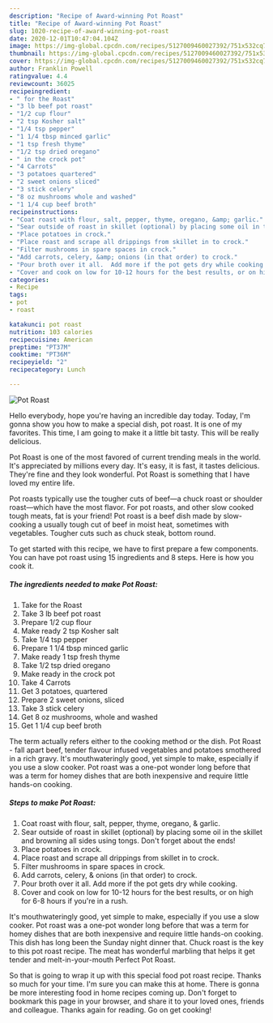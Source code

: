 ```yaml
---
description: "Recipe of Award-winning Pot Roast"
title: "Recipe of Award-winning Pot Roast"
slug: 1020-recipe-of-award-winning-pot-roast
date: 2020-12-01T10:47:04.104Z
image: https://img-global.cpcdn.com/recipes/5127009460027392/751x532cq70/pot-roast-recipe-main-photo.jpg
thumbnail: https://img-global.cpcdn.com/recipes/5127009460027392/751x532cq70/pot-roast-recipe-main-photo.jpg
cover: https://img-global.cpcdn.com/recipes/5127009460027392/751x532cq70/pot-roast-recipe-main-photo.jpg
author: Franklin Powell
ratingvalue: 4.4
reviewcount: 36025
recipeingredient:
- " for the Roast"
- "3 lb beef pot roast"
- "1/2 cup flour"
- "2 tsp Kosher salt"
- "1/4 tsp pepper"
- "1 1/4 tbsp minced garlic"
- "1 tsp fresh thyme"
- "1/2 tsp dried oregano"
- " in the crock pot"
- "4 Carrots"
- "3 potatoes quartered"
- "2 sweet onions sliced"
- "3 stick celery"
- "8 oz mushrooms whole and washed"
- "1 1/4 cup beef broth"
recipeinstructions:
- "Coat roast with flour, salt, pepper, thyme, oregano, &amp; garlic."
- "Sear outside of roast in skillet (optional) by placing some oil in the skillet and browning all sides using tongs.  Don&#39;t forget about the ends!"
- "Place potatoes in crock."
- "Place roast and scrape all drippings from skillet in to crock."
- "Filter mushrooms in spare spaces in crock."
- "Add carrots, celery, &amp; onions (in that order) to crock."
- "Pour broth over it all.  Add more if the pot gets dry while cooking."
- "Cover and cook on low for 10-12 hours for the best results, or on high for 6-8 hours if you&#39;re in a rush."
categories:
- Recipe
tags:
- pot
- roast

katakunci: pot roast 
nutrition: 103 calories
recipecuisine: American
preptime: "PT37M"
cooktime: "PT36M"
recipeyield: "2"
recipecategory: Lunch

---
```



![Pot Roast](https://img-global.cpcdn.com/recipes/5127009460027392/751x532cq70/pot-roast-recipe-main-photo.jpg)

Hello everybody, hope you're having an incredible day today. Today, I'm gonna show you how to make a special dish, pot roast. It is one of my favorites. This time, I am going to make it a little bit tasty. This will be really delicious.

Pot Roast is one of the most favored of current trending meals in the world. It's appreciated by millions every day. It's easy, it is fast, it tastes delicious. They're fine and they look wonderful. Pot Roast is something that I have loved my entire life.

Pot roasts typically use the tougher cuts of beef—a chuck roast or shoulder roast—which have the most flavor. For pot roasts, and other slow cooked tough meats, fat is your friend! Pot roast is a beef dish made by slow-cooking a usually tough cut of beef in moist heat, sometimes with vegetables. Tougher cuts such as chuck steak, bottom round.


To get started with this recipe, we have to first prepare a few components. You can have pot roast using 15 ingredients and 8 steps. Here is how you cook it.

<!--inarticleads1-->

##### The ingredients needed to make Pot Roast:

1. Take  for the Roast
1. Take 3 lb beef pot roast
1. Prepare 1/2 cup flour
1. Make ready 2 tsp Kosher salt
1. Take 1/4 tsp pepper
1. Prepare 1 1/4 tbsp minced garlic
1. Make ready 1 tsp fresh thyme
1. Take 1/2 tsp dried oregano
1. Make ready  in the crock pot
1. Take 4 Carrots
1. Get 3 potatoes, quartered
1. Prepare 2 sweet onions, sliced
1. Take 3 stick celery
1. Get 8 oz mushrooms, whole and washed
1. Get 1 1/4 cup beef broth


The term actually refers either to the cooking method or the dish. Pot Roast - fall apart beef, tender flavour infused vegetables and potatoes smothered in a rich gravy. It&#39;s mouthwateringly good, yet simple to make, especially if you use a slow cooker. Pot roast was a one-pot wonder long before that was a term for homey dishes that are both inexpensive and require little hands-on cooking. 

<!--inarticleads2-->

##### Steps to make Pot Roast:

1. Coat roast with flour, salt, pepper, thyme, oregano, &amp; garlic.
1. Sear outside of roast in skillet (optional) by placing some oil in the skillet and browning all sides using tongs.  Don&#39;t forget about the ends!
1. Place potatoes in crock.
1. Place roast and scrape all drippings from skillet in to crock.
1. Filter mushrooms in spare spaces in crock.
1. Add carrots, celery, &amp; onions (in that order) to crock.
1. Pour broth over it all.  Add more if the pot gets dry while cooking.
1. Cover and cook on low for 10-12 hours for the best results, or on high for 6-8 hours if you&#39;re in a rush.


It&#39;s mouthwateringly good, yet simple to make, especially if you use a slow cooker. Pot roast was a one-pot wonder long before that was a term for homey dishes that are both inexpensive and require little hands-on cooking. This dish has long been the Sunday night dinner that. Chuck roast is the key to this pot roast recipe. The meat has wonderful marbling that helps it get tender and melt-in-your-mouth Perfect Pot Roast. 

So that is going to wrap it up with this special food pot roast recipe. Thanks so much for your time. I'm sure you can make this at home. There is gonna be more interesting food in home recipes coming up. Don't forget to bookmark this page in your browser, and share it to your loved ones, friends and colleague. Thanks again for reading. Go on get cooking!
